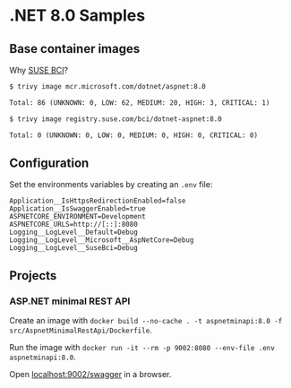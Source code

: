 # .NET 8.0 Samples

## Base container images

Why [SUSE BCI](https://registry.suse.com/)?

```txt
$ trivy image mcr.microsoft.com/dotnet/aspnet:8.0

Total: 86 (UNKNOWN: 0, LOW: 62, MEDIUM: 20, HIGH: 3, CRITICAL: 1)

$ trivy image registry.suse.com/bci/dotnet-aspnet:8.0

Total: 0 (UNKNOWN: 0, LOW: 0, MEDIUM: 0, HIGH: 0, CRITICAL: 0)
```

## Configuration

Set the environments variables by creating an `.env` file:

```env
Application__IsHttpsRedirectionEnabled=false
Application__IsSwaggerEnabled=true
ASPNETCORE_ENVIRONMENT=Development
ASPNETCORE_URLS=http://[::]:8080
Logging__LogLevel__Default=Debug
Logging__LogLevel__Microsoft__AspNetCore=Debug
Logging__LogLevel__SuseBci=Debug
```

## Projects

### ASP.NET minimal REST API

Create an image with `docker build --no-cache . -t aspnetminapi:8.0 -f src/AspnetMinimalRestApi/Dockerfile`.

Run the image with `docker run -it --rm -p 9002:8080 --env-file .env aspnetminapi:8.0`.

Open [localhost:9002/swagger](http://localhost:9002/swagger) in a browser.
